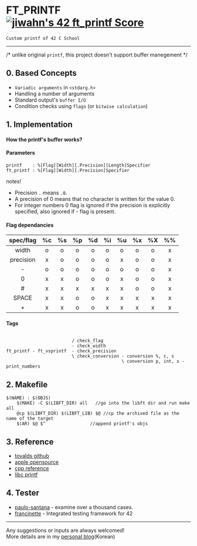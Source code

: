 # FT_PRINTF [![jiwahn's 42 ft_printf Score](https://badge42.vercel.app/api/v2/cl5mpp96a00400amd35y6oqy6/project/2663121)](https://github.com/JaeSeoKim/badge42)

    Custom printf of 42 C School
---
/* unlike original `printf`, this project doesn't support buffer manegement */<br>


## 0. Based Concepts
 - `Variadic arguments` in `<stdarg.h>`
 - Handling a number of arguments
 - Standard output's `buffer I/O`
 - Condition checks using `flags` (or `bitwise calculation`)

## 1. Implementation

####  How the printf's buffer works?
####  Parameters 
	printf    : %[Flag][Width][.Precision][Length]Specifier
	ft_printf : %[Flag][Width][.Precision]Specifier

notes!
- Precision `.` means `.0`.
- A precision of 0 means that no character is written for the value 0.
- For integer numbers 0 flag is ignored if the precision is explicitly specified, also ignored if - flag is present.
####  Flag dependancies
|spec/flag   | %c | %s  | %p  | %d  | %i  | %u | %x | %X | %% |
|:---:|:---:|:---:|:---:|:---:|:---:|:---: | :---: | :---: | :---:| 
|  width   |o|o|o|o|o|o|o|o|x|
| precision|x|o|o|o|o|x|o|o|x|
| -        |o|o|o|o|o|o|o|o|x|
| 0        |x|x|o|o|o|x|o|o|x|
| #        |x|x|x|x|x|x|o|o|x|
| SPACE    |x|x|o|o|x|x|x|x|x|
| +        |x|x|o|o|x|x|x|x|x|

#### Tags
```

                         / check_flag
                         - check_width
ft_printf - ft_vsprintf  - check_precision
                         \ check_conversion - conversion %, c, s
                                            \ conversion p, int, x - print_numbers

```

## 2. Makefile
```
$(NAME) : $(OBJS)
	$(MAKE) -C $(LIBFT_DIR) all	  //go into the libft dir and run make all
	@cp $(LIBFT_DIR) $(LIBFT_LIB) $@ //cp the archived file as the name of the target
	$(AR) $@ $^	                //append printf's objs
```

## 3. Reference
- [tovalds github](https://github.com/torvalds/linux/blob/master/arch/x86/boot/printf.c) <br>
- [apple opensource](https://opensource.apple.com/source/xnu/xnu-201/osfmk/kern/printf.c.auto.html)<br>
- [cpp reference](https://en.cppreference.com/w/cpp/io/c/fprintf)<br>
- [libc printf](https://android.googlesource.com/kernel/lk/+/9d564f1bd646819a9824c5a55c73521cb4f8fb81/lib/libc/printf.c)

## 4. Tester
- [paulo-santana](https://github.com/paulo-santana/ft_printf_tester) - examine over a thousand cases. <br>
- [francinette](https://github.com/xicodomingues/francinette) - Integrated testing framework for 42

---
Any suggestions or inputs are always welcomed! <br>
More details are in my [personal blog](https://velog.io/@ilp-sys)(Korean)
